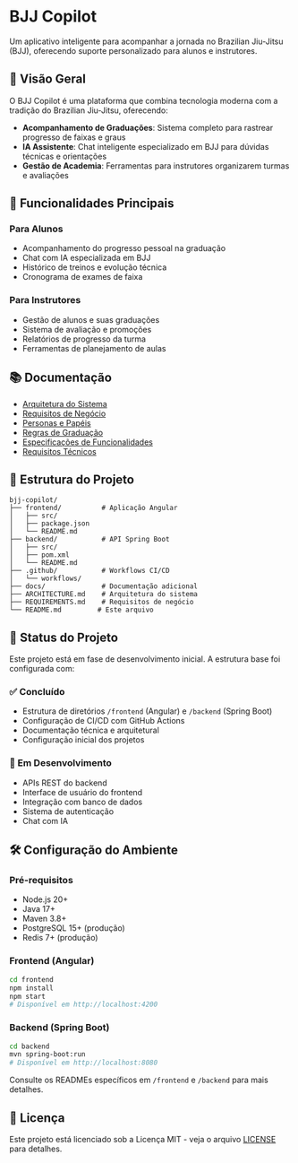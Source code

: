 # BJJ Copilot

Um aplicativo inteligente para acompanhar a jornada no Brazilian Jiu-Jitsu (BJJ), oferecendo suporte personalizado para alunos e instrutores.

## 🥋 Visão Geral

O BJJ Copilot é uma plataforma que combina tecnologia moderna com a tradição do Brazilian Jiu-Jitsu, oferecendo:

- **Acompanhamento de Graduações**: Sistema completo para rastrear progresso de faixas e graus
- **IA Assistente**: Chat inteligente especializado em BJJ para dúvidas técnicas e orientações
- **Gestão de Academia**: Ferramentas para instrutores organizarem turmas e avaliações

## 🎯 Funcionalidades Principais

### Para Alunos
- Acompanhamento do progresso pessoal na graduação
- Chat com IA especializada em BJJ
- Histórico de treinos e evolução técnica
- Cronograma de exames de faixa

### Para Instrutores
- Gestão de alunos e suas graduações
- Sistema de avaliação e promoções
- Relatórios de progresso da turma
- Ferramentas de planejamento de aulas

## 📚 Documentação

- [Arquitetura do Sistema](./ARCHITECTURE.md)
- [Requisitos de Negócio](./REQUIREMENTS.md)
- [Personas e Papéis](./docs/personas.md)
- [Regras de Graduação](./docs/business-rules.md)
- [Especificações de Funcionalidades](./docs/features.md)
- [Requisitos Técnicos](./docs/technical-requirements.md)

## 📁 Estrutura do Projeto

```
bjj-copilot/
├── frontend/          # Aplicação Angular
│   ├── src/
│   ├── package.json
│   └── README.md
├── backend/           # API Spring Boot
│   ├── src/
│   ├── pom.xml
│   └── README.md
├── .github/           # Workflows CI/CD
│   └── workflows/
├── docs/              # Documentação adicional
├── ARCHITECTURE.md    # Arquitetura do sistema
├── REQUIREMENTS.md    # Requisitos de negócio
└── README.md         # Este arquivo
```

## 🚀 Status do Projeto

Este projeto está em fase de desenvolvimento inicial. A estrutura base foi configurada com:

### ✅ Concluído
- Estrutura de diretórios `/frontend` (Angular) e `/backend` (Spring Boot)
- Configuração de CI/CD com GitHub Actions
- Documentação técnica e arquitetural
- Configuração inicial dos projetos

### 🚧 Em Desenvolvimento
- APIs REST do backend
- Interface de usuário do frontend
- Integração com banco de dados
- Sistema de autenticação
- Chat com IA

## 🛠️ Configuração do Ambiente

### Pré-requisitos
- Node.js 20+
- Java 17+
- Maven 3.8+
- PostgreSQL 15+ (produção)
- Redis 7+ (produção)

### Frontend (Angular)
```bash
cd frontend
npm install
npm start
# Disponível em http://localhost:4200
```

### Backend (Spring Boot)
```bash
cd backend
mvn spring-boot:run
# Disponível em http://localhost:8080
```

Consulte os READMEs específicos em `/frontend` e `/backend` para mais detalhes.

## 📄 Licença

Este projeto está licenciado sob a Licença MIT - veja o arquivo [LICENSE](LICENSE) para detalhes.